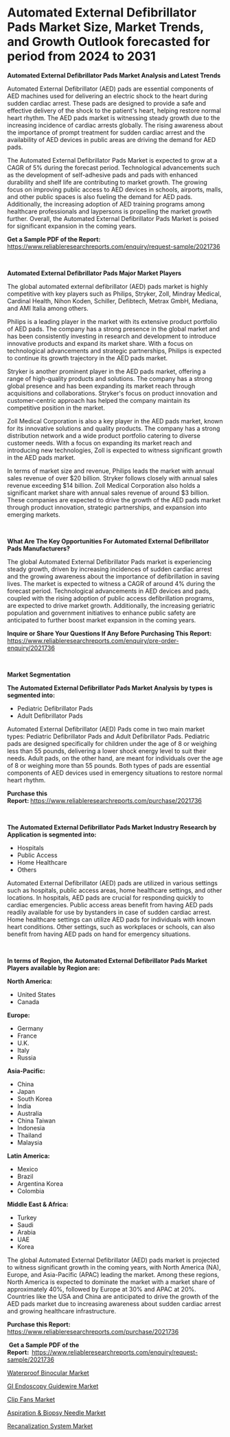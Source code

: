 <p><h1>Automated External Defibrillator Pads Market Size, Market Trends, and Growth Outlook forecasted for period from 2024 to 2031</h1></p><p><strong>Automated External Defibrillator Pads Market Analysis and Latest Trends</strong></p>
<p><p>Automated External Defibrillator (AED) pads are essential components of AED machines used for delivering an electric shock to the heart during sudden cardiac arrest. These pads are designed to provide a safe and effective delivery of the shock to the patient's heart, helping restore normal heart rhythm. The AED pads market is witnessing steady growth due to the increasing incidence of cardiac arrests globally. The rising awareness about the importance of prompt treatment for sudden cardiac arrest and the availability of AED devices in public areas are driving the demand for AED pads.</p><p>The Automated External Defibrillator Pads Market is expected to grow at a CAGR of 5% during the forecast period. Technological advancements such as the development of self-adhesive pads and pads with enhanced durability and shelf life are contributing to market growth. The growing focus on improving public access to AED devices in schools, airports, malls, and other public spaces is also fueling the demand for AED pads. Additionally, the increasing adoption of AED training programs among healthcare professionals and laypersons is propelling the market growth further. Overall, the Automated External Defibrillator Pads Market is poised for significant expansion in the coming years.</p></p>
<p><strong>Get a Sample PDF of the Report:&nbsp;</strong> <a href="https://www.reliableresearchreports.com/enquiry/request-sample/2021736">https://www.reliableresearchreports.com/enquiry/request-sample/2021736</a></p>
<p>&nbsp;</p>
<p><strong>Automated External Defibrillator Pads Major Market Players</strong></p>
<p><p>The global automated external defibrillator (AED) pads market is highly competitive with key players such as Philips, Stryker, Zoll, Mindray Medical, Cardinal Health, Nihon Koden, Schiller, Defibtech, Metrax GmbH, Mediana, and AMI Italia among others.</p><p>Philips is a leading player in the market with its extensive product portfolio of AED pads. The company has a strong presence in the global market and has been consistently investing in research and development to introduce innovative products and expand its market share. With a focus on technological advancements and strategic partnerships, Philips is expected to continue its growth trajectory in the AED pads market.</p><p>Stryker is another prominent player in the AED pads market, offering a range of high-quality products and solutions. The company has a strong global presence and has been expanding its market reach through acquisitions and collaborations. Stryker's focus on product innovation and customer-centric approach has helped the company maintain its competitive position in the market.</p><p>Zoll Medical Corporation is also a key player in the AED pads market, known for its innovative solutions and quality products. The company has a strong distribution network and a wide product portfolio catering to diverse customer needs. With a focus on expanding its market reach and introducing new technologies, Zoll is expected to witness significant growth in the AED pads market.</p><p>In terms of market size and revenue, Philips leads the market with annual sales revenue of over $20 billion. Stryker follows closely with annual sales revenue exceeding $14 billion. Zoll Medical Corporation also holds a significant market share with annual sales revenue of around $3 billion. These companies are expected to drive the growth of the AED pads market through product innovation, strategic partnerships, and expansion into emerging markets.</p></p>
<p>&nbsp;</p>
<p><strong>What Are The Key Opportunities For Automated External Defibrillator Pads Manufacturers?</strong></p>
<p><p>The global Automated External Defibrillator Pads market is experiencing steady growth, driven by increasing incidences of sudden cardiac arrest and the growing awareness about the importance of defibrillation in saving lives. The market is expected to witness a CAGR of around 4% during the forecast period. Technological advancements in AED devices and pads, coupled with the rising adoption of public access defibrillation programs, are expected to drive market growth. Additionally, the increasing geriatric population and government initiatives to enhance public safety are anticipated to further boost market expansion in the coming years.</p></p>
<p><strong>Inquire or Share Your Questions If Any Before Purchasing This Report:</strong> <a href="https://www.reliableresearchreports.com/enquiry/pre-order-enquiry/2021736">https://www.reliableresearchreports.com/enquiry/pre-order-enquiry/2021736</a></p>
<p>&nbsp;</p>
<p><strong>Market Segmentation</strong></p>
<p><strong>The Automated External Defibrillator Pads Market Analysis by types is segmented into:</strong></p>
<p><ul><li>Pediatric Defibrillator Pads</li><li>Adult Defibrillator Pads</li></ul></p>
<p><p>Automated External Defibrillator (AED) Pads come in two main market types: Pediatric Defibrillator Pads and Adult Defibrillator Pads. Pediatric pads are designed specifically for children under the age of 8 or weighing less than 55 pounds, delivering a lower shock energy level to suit their needs. Adult pads, on the other hand, are meant for individuals over the age of 8 or weighing more than 55 pounds. Both types of pads are essential components of AED devices used in emergency situations to restore normal heart rhythm.</p></p>
<p><strong>Purchase this Report:&nbsp;</strong><a href="https://www.reliableresearchreports.com/purchase/2021736">https://www.reliableresearchreports.com/purchase/2021736</a></p>
<p>&nbsp;</p>
<p><strong>The Automated External Defibrillator Pads Market Industry Research by Application is segmented into:</strong></p>
<p><ul><li>Hospitals</li><li>Public Access</li><li>Home Healthcare</li><li>Others</li></ul></p>
<p><p>Automated External Defibrillator (AED) pads are utilized in various settings such as hospitals, public access areas, home healthcare settings, and other locations. In hospitals, AED pads are crucial for responding quickly to cardiac emergencies. Public access areas benefit from having AED pads readily available for use by bystanders in case of sudden cardiac arrest. Home healthcare settings can utilize AED pads for individuals with known heart conditions. Other settings, such as workplaces or schools, can also benefit from having AED pads on hand for emergency situations.</p></p>
<p>&nbsp;</p>
<p><strong>In terms of Region, the Automated External Defibrillator Pads Market Players available by Region are:</strong></p>
<p>
    <p> <strong> North America: </strong>
        <ul>
            <li>United States</li>
            <li>Canada</li>
        </ul>
        </p> 
    <p> <strong> Europe: </strong>
        <ul>
            <li>Germany</li>
            <li>France</li>
            <li>U.K.</li>
            <li>Italy</li>
            <li>Russia</li>
        </ul>
        </p> 
    <p> <strong> Asia-Pacific: </strong>
        <ul>
            <li>China</li>
            <li>Japan</li>
            <li>South Korea</li>
            <li>India</li>
            <li>Australia</li>
            <li>China Taiwan</li>
            <li>Indonesia</li>
            <li>Thailand</li>
            <li>Malaysia</li>
        </ul>
        </p> 
    <p> <strong> Latin America: </strong>
        <ul>
            <li>Mexico</li>
            <li>Brazil</li>
            <li>Argentina Korea</li>
            <li>Colombia</li>
        </ul>
        </p> 
    <p> <strong> Middle East & Africa: </strong>
        <ul>
            <li>Turkey</li>
            <li>Saudi</li>
            <li>Arabia</li>
            <li>UAE</li>
            <li>Korea</li>
        </ul>
    </p>
    </p>
<p><p>The global Automated External Defibrillator (AED) pads market is projected to witness significant growth in the coming years, with North America (NA), Europe, and Asia-Pacific (APAC) leading the market. Among these regions, North America is expected to dominate the market with a market share of approximately 40%, followed by Europe at 30% and APAC at 20%. Countries like the USA and China are anticipated to drive the growth of the AED pads market due to increasing awareness about sudden cardiac arrest and growing healthcare infrastructure.</p></p>
<p><strong>Purchase this Report: </strong><a href="https://www.reliableresearchreports.com/purchase/2021736">https://www.reliableresearchreports.com/purchase/2021736</a></p>
<p>&nbsp;<strong>Get a Sample PDF of the Report:&nbsp;&nbsp;</strong><a href="https://www.reliableresearchreports.com/enquiry/request-sample/2021736">https://www.reliableresearchreports.com/enquiry/request-sample/2021736</a></p>
<p><strong></strong></p>
<p><p><a href="https://view.publitas.com/reportprime-1/waterproof-binocular-market-share-market-new-trends-analysis-report-by-type-by-application-by-end-use-by-region-and-segment-forecasts-2024-2031/">Waterproof Binocular Market</a></p><p><a href="https://github.com/JameTravis/Market-Research-Report-List-4/blob/main/gi-endoscopy-guidewire-market.md">GI Endoscopy Guidewire Market</a></p><p><a href="https://view.publitas.com/reportprime-1/clip-fans-market-size-growth-and-forecast-from-2024-2031/">Clip Fans Market</a></p><p><a href="https://cat-emmental-94b.notion.site/Aspiration-Biopsy-Needle-Market-Size-and-Examines-its-Market-Scope-with-a-Primary-Focus-on-Growt-8a55b99d879344428558d13ed33c2356">Aspiration & Biopsy Needle Market</a></p><p><a href="https://silk-columnist-571.notion.site/Recanalization-System-Market-Size-Evaluating-its-Market-Trends-Growth-and-Projections-2024-2031-95a05e151e8f4906b05bcfbba648dfc5">Recanalization System Market</a></p></p>